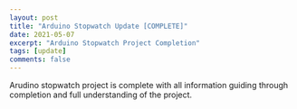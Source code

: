 ```yaml
---
layout: post
title: "Arduino Stopwatch Update [COMPLETE]"
date: 2021-05-07
excerpt: "Arduino Stopwatch Project Completion"
tags: [update]
comments: false
---
```



Arudino stopwatch project is complete with all information guiding through completion and full understanding of the project.